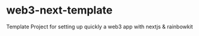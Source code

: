 # web3-next-template
Template Project for setting up quickly a web3 app with nextjs &amp; rainbowkit

